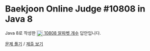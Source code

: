 # Baekjoon Online Judge #10808 in Java 8
Java 8로 작성한 [<img src="https://static.solved.ac/tier_small/2.svg" height="20" align="center">
10808 알파벳 개수](https://www.acmicpc.net/problem/10808) 답안입니다.

[문제 풀기](https://www.acmicpc.net/problem/10808) /
[제출 보기](https://www.acmicpc.net/source/88844475)
